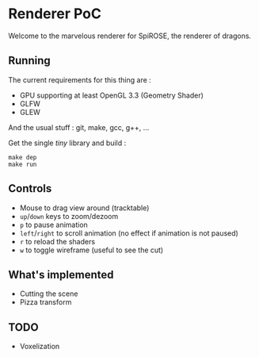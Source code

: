 # Renderer PoC

Welcome to the marvelous renderer for SpiROSE, the renderer of dragons.

## Running

The current requirements for this thing are :

- GPU supporting at least OpenGL 3.3 (Geometry Shader)
- GLFW
- GLEW

And the usual stuff : git, make, gcc, g++, ...

Get the single *tiny* library and build :

    make dep
    make run

## Controls

- Mouse to drag view around (tracktable)
- `up`/`down` keys to zoom/dezoom
- `p` to pause animation
- `left`/`right` to scroll animation (no effect if animation is not paused)
- `r` to reload the shaders
- `w` to toggle wireframe (useful to see the cut)

## What's implemented

- Cutting the scene
- Pizza transform

## TODO

- Voxelization

